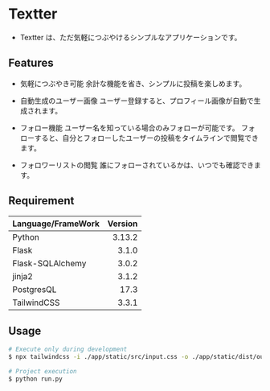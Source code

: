 # Textter

- Textter は、ただ気軽につぶやけるシンプルなアプリケーションです。

## Features

- 気軽につぶやき可能
  余計な機能を省き、シンプルに投稿を楽しめます。

- 自動生成のユーザー画像
  ユーザー登録すると、プロフィール画像が自動で生成されます。

- フォロー機能
  ユーザー名を知っている場合のみフォローが可能です。
  フォローすると、自分とフォローしたユーザーの投稿をタイムラインで閲覧できます。

- フォロワーリストの閲覧
  誰にフォローされているかは、いつでも確認できます。

## Requirement

| Language/FrameWork | Version |
| :----------------- | ------: |
| Python             |  3.13.2 |
| Flask              |   3.1.0 |
| Flask-SQLAlchemy   |   3.0.2 |
| jinja2             |   3.1.2 |
| PostgresQL         |    17.3 |
| TailwindCSS        |   3.3.1 |

## Usage

```zsh
# Execute only during development
$ npx tailwindcss -i ./app/static/src/input.css -o ./app/static/dist/output.css --watch

# Project execution
$ python run.py
```
